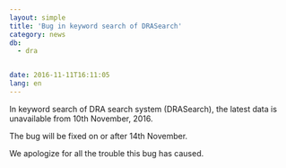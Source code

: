 ```yaml
---
layout: simple
title: 'Bug in keyword search of DRASearch'
category: news
db:
  - dra


date: 2016-11-11T16:11:05
lang: en
---
```


<p>In keyword search of DRA search system (DRASearch), the latest data is unavailable from 10th November, 2016.</p>

<p>The bug will be fixed on or after 14th November.</p>

<p>We apologize for all the trouble this bug has caused.</p>
